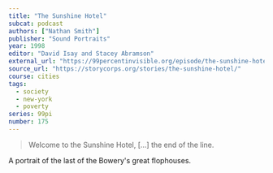 ```yaml
---
title: "The Sunshine Hotel"
subcat: podcast
authors: ["Nathan Smith"]
publisher: "Sound Portraits"
year: 1998
editor: "David Isay and Stacey Abramson"
external_url: "https://99percentinvisible.org/episode/the-sunshine-hotel/"
source_url: "https://storycorps.org/stories/the-sunshine-hotel/"
course: cities
tags:
  - society
  - new-york
  - poverty
series: 99pi
number: 175
---
```


> Welcome to the Sunshine Hotel, [...] the end of the line.

A portrait of the last of the Bowery's great flophouses.
